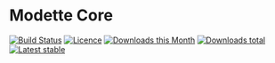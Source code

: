 # Modette Core

[![Build Status](https://img.shields.io/travis/modette/core.svg?style=flat-square)](https://travis-ci.org/modette/core)
[![Licence](https://img.shields.io/packagist/l/modette/core.svg?style=flat-square)](https://packagist.org/packages/modette/core)
[![Downloads this Month](https://img.shields.io/packagist/dm/modette/core.svg?style=flat-square)](https://packagist.org/packages/modette/core)
[![Downloads total](https://img.shields.io/packagist/dt/modette/core.svg?style=flat-square)](https://packagist.org/packages/modette/core)
[![Latest stable](https://img.shields.io/packagist/v/modette/core.svg?style=flat-square)](https://packagist.org/packages/modette/core)

